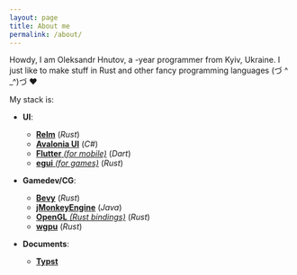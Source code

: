 ```yaml
---
layout: page
title: About me
permalink: /about/
---
```


Howdy, I am Oleksandr Hnutov, a <script>document.write(Math.round(Date.now() / (365 * 24 * 60 * 60 * 1000) + 1970 - 2006));</script>-year programmer from Kyiv, Ukraine. 
I just like to make stuff in Rust and other fancy programming languages
(づ ^ _^)づ ❤︎

My stack is:

* **UI**:
    * [**Relm**](https://crates.io/crates/relm) (_Rust_)
    * [**Avalonia UI**](https://avaloniaui.net/) (_C#_)
    * [**Flutter** _(for mobile)_](https://flutter.dev/) (_Dart_)
    * [**egui** _(for games)_](https://crates.io/crates/egui) (_Rust_)

* **Gamedev/CG**:
    * [**Bevy**](https://crates.io/crates/bevy) (_Rust_)
    * [**jMonkeyEngine**](https://jmonkeyengine.org/) (_Java_)
    * [**OpenGL** _(Rust bindings)_](https://crates.io/crates/gl) (_Rust_)
    * [**wgpu**](https://crates.io/crates/wgpu) (_Rust_)

* **Documents**:
    * [**Typst**](https://typst.app/)